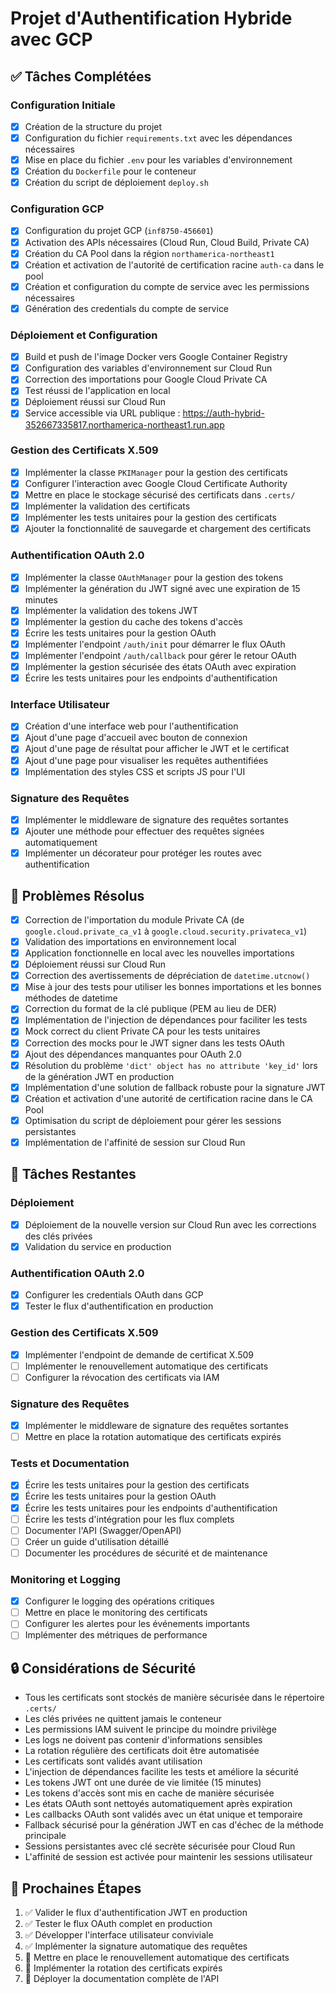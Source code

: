 # Projet d'Authentification Hybride avec GCP

## ✅ Tâches Complétées

### Configuration Initiale
- [x] Création de la structure du projet
- [x] Configuration du fichier `requirements.txt` avec les dépendances nécessaires
- [x] Mise en place du fichier `.env` pour les variables d'environnement
- [x] Création du `Dockerfile` pour le conteneur
- [x] Création du script de déploiement `deploy.sh`

### Configuration GCP
- [x] Configuration du projet GCP (`inf8750-456601`)
- [x] Activation des APIs nécessaires (Cloud Run, Cloud Build, Private CA)
- [x] Création du CA Pool dans la région `northamerica-northeast1`
- [x] Création et activation de l'autorité de certification racine `auth-ca` dans le pool
- [x] Création et configuration du compte de service avec les permissions nécessaires
- [x] Génération des credentials du compte de service

### Déploiement et Configuration
- [x] Build et push de l'image Docker vers Google Container Registry
- [x] Configuration des variables d'environnement sur Cloud Run
- [x] Correction des importations pour Google Cloud Private CA
- [x] Test réussi de l'application en local
- [x] Déploiement réussi sur Cloud Run
- [x] Service accessible via URL publique : https://auth-hybrid-352667335817.northamerica-northeast1.run.app

### Gestion des Certificats X.509
- [x] Implémenter la classe `PKIManager` pour la gestion des certificats
- [x] Configurer l'interaction avec Google Cloud Certificate Authority
- [x] Mettre en place le stockage sécurisé des certificats dans `.certs/`
- [x] Implémenter la validation des certificats
- [x] Implémenter les tests unitaires pour la gestion des certificats
- [x] Ajouter la fonctionnalité de sauvegarde et chargement des certificats

### Authentification OAuth 2.0
- [x] Implémenter la classe `OAuthManager` pour la gestion des tokens
- [x] Implémenter la génération du JWT signé avec une expiration de 15 minutes
- [x] Implémenter la validation des tokens JWT
- [x] Implémenter la gestion du cache des tokens d'accès
- [x] Écrire les tests unitaires pour la gestion OAuth
- [x] Implémenter l'endpoint `/auth/init` pour démarrer le flux OAuth
- [x] Implémenter l'endpoint `/auth/callback` pour gérer le retour OAuth
- [x] Implémenter la gestion sécurisée des états OAuth avec expiration
- [x] Écrire les tests unitaires pour les endpoints d'authentification

### Interface Utilisateur
- [x] Création d'une interface web pour l'authentification
- [x] Ajout d'une page d'accueil avec bouton de connexion
- [x] Ajout d'une page de résultat pour afficher le JWT et le certificat
- [x] Ajout d'une page pour visualiser les requêtes authentifiées
- [x] Implémentation des styles CSS et scripts JS pour l'UI

### Signature des Requêtes
- [x] Implémenter le middleware de signature des requêtes sortantes
- [x] Ajouter une méthode pour effectuer des requêtes signées automatiquement
- [x] Implémenter un décorateur pour protéger les routes avec authentification

## 🚧 Problèmes Résolus
- [x] Correction de l'importation du module Private CA (de `google.cloud.private_ca_v1` à `google.cloud.security.privateca_v1`)
- [x] Validation des importations en environnement local
- [x] Application fonctionnelle en local avec les nouvelles importations
- [x] Déploiement réussi sur Cloud Run
- [x] Correction des avertissements de dépréciation de `datetime.utcnow()`
- [x] Mise à jour des tests pour utiliser les bonnes importations et les bonnes méthodes de datetime
- [x] Correction du format de la clé publique (PEM au lieu de DER)
- [x] Implémentation de l'injection de dépendances pour faciliter les tests
- [x] Mock correct du client Private CA pour les tests unitaires
- [x] Correction des mocks pour le JWT signer dans les tests OAuth
- [x] Ajout des dépendances manquantes pour OAuth 2.0
- [x] Résolution du problème `'dict' object has no attribute 'key_id'` lors de la génération JWT en production
- [x] Implémentation d'une solution de fallback robuste pour la signature JWT
- [x] Création et activation d'une autorité de certification racine dans le CA Pool
- [x] Optimisation du script de déploiement pour gérer les sessions persistantes
- [x] Implémentation de l'affinité de session sur Cloud Run

## 📝 Tâches Restantes

### Déploiement
- [x] Déploiement de la nouvelle version sur Cloud Run avec les corrections des clés privées
- [x] Validation du service en production

### Authentification OAuth 2.0
- [x] Configurer les credentials OAuth dans GCP
- [x] Tester le flux d'authentification en production

### Gestion des Certificats X.509
- [x] Implémenter l'endpoint de demande de certificat X.509
- [ ] Implémenter le renouvellement automatique des certificats
- [ ] Configurer la révocation des certificats via IAM

### Signature des Requêtes
- [x] Implémenter le middleware de signature des requêtes sortantes
- [ ] Mettre en place la rotation automatique des certificats expirés

### Tests et Documentation
- [x] Écrire les tests unitaires pour la gestion des certificats
- [x] Écrire les tests unitaires pour la gestion OAuth
- [x] Écrire les tests unitaires pour les endpoints d'authentification
- [ ] Écrire les tests d'intégration pour les flux complets
- [ ] Documenter l'API (Swagger/OpenAPI)
- [ ] Créer un guide d'utilisation détaillé
- [ ] Documenter les procédures de sécurité et de maintenance

### Monitoring et Logging
- [x] Configurer le logging des opérations critiques
- [ ] Mettre en place le monitoring des certificats
- [ ] Configurer les alertes pour les événements importants
- [ ] Implémenter des métriques de performance

## 🔒 Considérations de Sécurité
- Tous les certificats sont stockés de manière sécurisée dans le répertoire `.certs/`
- Les clés privées ne quittent jamais le conteneur
- Les permissions IAM suivent le principe du moindre privilège
- Les logs ne doivent pas contenir d'informations sensibles
- La rotation régulière des certificats doit être automatisée
- Les certificats sont validés avant utilisation
- L'injection de dépendances facilite les tests et améliore la sécurité
- Les tokens JWT ont une durée de vie limitée (15 minutes)
- Les tokens d'accès sont mis en cache de manière sécurisée
- Les états OAuth sont nettoyés automatiquement après expiration
- Les callbacks OAuth sont validés avec un état unique et temporaire
- Fallback sécurisé pour la génération JWT en cas d'échec de la méthode principale
- Sessions persistantes avec clé secrète sécurisée pour Cloud Run
- L'affinité de session est activée pour maintenir les sessions utilisateur

## 🔄 Prochaines Étapes
1. ✅ Valider le flux d'authentification JWT en production
2. ✅ Tester le flux OAuth complet en production
3. ✅ Développer l'interface utilisateur conviviale
4. ✅ Implémenter la signature automatique des requêtes
5. 🔄 Mettre en place le renouvellement automatique des certificats
6. 🔄 Implémenter la rotation des certificats expirés
7. 🔄 Déployer la documentation complète de l'API 